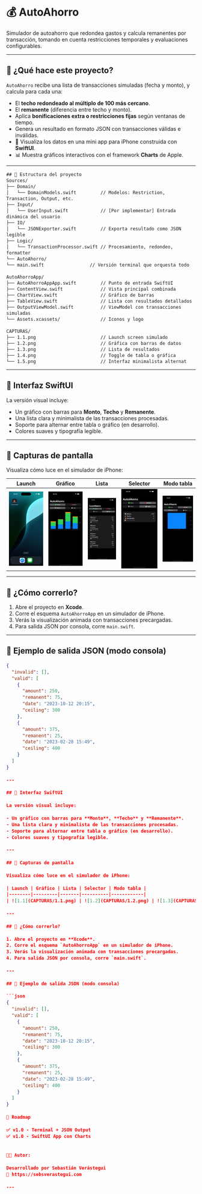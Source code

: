 # 💰 AutoAhorro

Simulador de autoahorro que redondea gastos y calcula remanentes por transacción, tomando en cuenta restricciones temporales y evaluaciones configurables.

---

## 🚀 ¿Qué hace este proyecto?

`AutoAhorro` recibe una lista de transacciones simuladas (fecha y monto), y calcula para cada una:

- El **techo redondeado al múltiplo de 100 más cercano**.
- El **remanente** (diferencia entre techo y monto).
- Aplica **bonificaciones extra o restricciones fijas** según ventanas de tiempo.
- Genera un resultado en formato JSON con transacciones válidas e inválidas.
- 📱 Visualiza los datos en una mini app para iPhone construida con **SwiftUI**.
- 📊 Muestra gráficos interactivos con el framework **Charts** de Apple.

---
```
## 🧱 Estructura del proyecto
Sources/
├── Domain/
│   └── DomainModels.swift         // Modelos: Restriction, Transaction, Output, etc.
├── Input/
│   └── UserInput.swift            // [Por implementar] Entrada dinámica del usuario
├── IO/
│   └── JSONExporter.swift         // Exporta resultado como JSON legible
├── Logic/
│   └── TransactionProcessor.swift // Procesamiento, redondeo, formatter
└── AutoAhorro/
└── main.swift                 // Versión terminal que orquesta todo

AutoAhorroApp/
├── AutoAhorroAppApp.swift         // Punto de entrada SwiftUI
├── ContentView.swift              // Vista principal combinada
├── ChartView.swift                // Gráfico de barras
├── TableView.swift                // Lista con resultados detallados
├── OutputViewModel.swift          // ViewModel con transacciones simuladas
└── Assets.xcassets/               // Iconos y logo

CAPTURAS/
├── 1.1.png                        // Launch screen simulado
├── 1.2.png                        // Gráfica con barras de datos
├── 1.3.png                        // Lista de resultados
├── 1.4.png                        // Toggle de tabla o gráfica
└── 1.5.png                        // Interfaz minimalista alternat
```
---


## 📲 Interfaz SwiftUI

La versión visual incluye:

- Un gráfico con barras para **Monto**, **Techo** y **Remanente**.
- Una lista clara y minimalista de las transacciones procesadas.
- Soporte para alternar entre tabla o gráfico (en desarrollo).
- Colores suaves y tipografía legible.

---

## 📸 Capturas de pantalla

Visualiza cómo luce en el simulador de iPhone:

| Launch | Gráfico | Lista | Selector | Modo tabla |
|--------|---------|-------|----------|------------|
| ![1.1](CAPTURAS/1.1.png) | ![1.2](CAPTURAS/1.2.png) | ![1.3](CAPTURAS/1.3.png) | ![1.4](CAPTURAS/1.4.png) | ![1.5](CAPTURAS/1.5.png) |

---

## 🧪 ¿Cómo correrlo?

1. Abre el proyecto en **Xcode**.
2. Corre el esquema `AutoAhorroApp` en un simulador de iPhone.
3. Verás la visualización animada con transacciones precargadas.
4. Para salida JSON por consola, corre `main.swift`.

---

## 🧾 Ejemplo de salida JSON (modo consola)

```json
{
  "invalid": [],
  "valid": [
    {
      "amount": 250,
      "remanent": 75,
      "date": "2023-10-12 20:15",
      "ceiling": 300
    },
    {
      "amount": 375,
      "remanent": 25,
      "date": "2023-02-28 15:49",
      "ceiling": 400
    }
  ]
}

---

## 📲 Interfaz SwiftUI

La versión visual incluye:

- Un gráfico con barras para **Monto**, **Techo** y **Remanente**.
- Una lista clara y minimalista de las transacciones procesadas.
- Soporte para alternar entre tabla o gráfico (en desarrollo).
- Colores suaves y tipografía legible.

---

## 📸 Capturas de pantalla

Visualiza cómo luce en el simulador de iPhone:

| Launch | Gráfico | Lista | Selector | Modo tabla |
|--------|---------|-------|----------|------------|
| ![1.1](CAPTURAS/1.1.png) | ![1.2](CAPTURAS/1.2.png) | ![1.3](CAPTURAS/1.3.png) | ![1.4](CAPTURAS/1.4.png) | ![1.5](CAPTURAS/1.5.png) |

---

## 🧪 ¿Cómo correrlo?

1. Abre el proyecto en **Xcode**.
2. Corre el esquema `AutoAhorroApp` en un simulador de iPhone.
3. Verás la visualización animada con transacciones precargadas.
4. Para salida JSON por consola, corre `main.swift`.

---

## 🧾 Ejemplo de salida JSON (modo consola)

```json
{
  "invalid": [],
  "valid": [
    {
      "amount": 250,
      "remanent": 75,
      "date": "2023-10-12 20:15",
      "ceiling": 300
    },
    {
      "amount": 375,
      "remanent": 25,
      "date": "2023-02-28 15:49",
      "ceiling": 400
    }
  ]
}

🧭 Roadmap

✅ v1.0 - Terminal + JSON Output
✅ v1.0 - SwiftUI App con Charts


👨‍💻 Autor:

Desarrollado por Sebastián Verástegui
🔗 https://sebsverastegui.com

---
